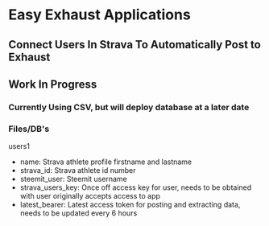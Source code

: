 # Easy Exhaust Applications
  
## Connect Users In Strava To Automatically Post to Exhaust

## Work In Progress

### Currently Using CSV, but will deploy database at a later date





### Files/DB's

users1
- name: Strava athlete profile firstname and lastname
- strava_id: Strava athlete id number
- steemit_user: Steemit username
- strava_users_key: Once off access key for user, needs to be obtained with user originally accepts access to app
- latest_bearer: Latest access token for posting and extracting data, needs to be updated every 6 hours
